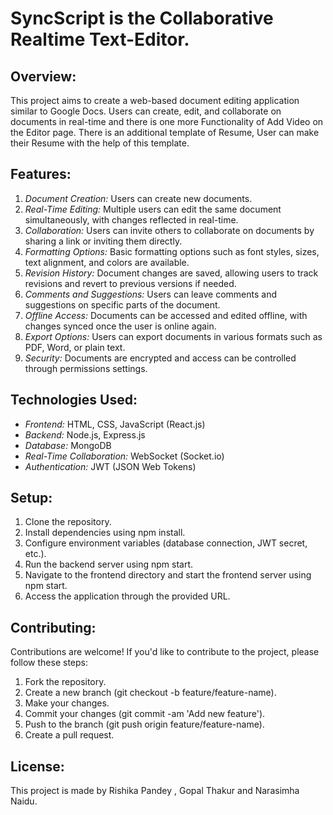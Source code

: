 # SyncScript is the Collaborative Realtime Text-Editor.

## Overview:
This project aims to create a web-based document editing application similar to Google Docs. Users can create, edit, and collaborate on documents in real-time and there is one more Functionality
of Add Video on the Editor page. There is an additional template of Resume, User can make their Resume with the help of this template.
 
## Features:
1. *Document Creation:* Users can create new documents.
2. *Real-Time Editing:* Multiple users can edit the same document simultaneously, with changes reflected in real-time.
3. *Collaboration:* Users can invite others to collaborate on documents by sharing a link or inviting them directly.
4. *Formatting Options:* Basic formatting options such as font styles, sizes, text alignment, and colors are available.
5. *Revision History:* Document changes are saved, allowing users to track revisions and revert to previous versions if needed.
6. *Comments and Suggestions:* Users can leave comments and suggestions on specific parts of the document.
7. *Offline Access:* Documents can be accessed and edited offline, with changes synced once the user is online again.
8. *Export Options:* Users can export documents in various formats such as PDF, Word, or plain text.
9. *Security:* Documents are encrypted and access can be controlled through permissions settings.

## Technologies Used:
- *Frontend:* HTML, CSS, JavaScript (React.js)
- *Backend:* Node.js, Express.js
- *Database:* MongoDB
- *Real-Time Collaboration:* WebSocket (Socket.io)
- *Authentication:* JWT (JSON Web Tokens)


## Setup:
1. Clone the repository.
2. Install dependencies using npm install.
3. Configure environment variables (database connection, JWT secret, etc.).
4. Run the backend server using npm start.
5. Navigate to the frontend directory and start the frontend server using npm start.
6. Access the application through the provided URL.

## Contributing:
Contributions are welcome! If you'd like to contribute to the project, please follow these steps:
1. Fork the repository.
2. Create a new branch (git checkout -b feature/feature-name).
3. Make your changes.
4. Commit your changes (git commit -am 'Add new feature').
5. Push to the branch (git push origin feature/feature-name).
6. Create a pull request.

## License:
This project is made by Rishika Pandey , Gopal Thakur and Narasimha Naidu.
